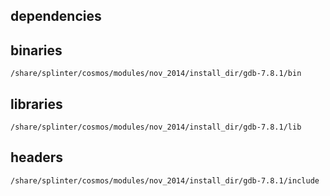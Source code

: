 ## dependencies

## binaries

	/share/splinter/cosmos/modules/nov_2014/install_dir/gdb-7.8.1/bin

## libraries

	/share/splinter/cosmos/modules/nov_2014/install_dir/gdb-7.8.1/lib

## headers

	/share/splinter/cosmos/modules/nov_2014/install_dir/gdb-7.8.1/include
